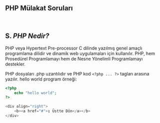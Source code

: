 ## PHP Mülakat Soruları

<br/>

## S. ***PHP Nedir?***

PHP veya Hypertext Pre-processor C dilinde yazılmış genel amaçlı programlama dilidir ve dinamik web uygulamaları için kullanılır. PHP, hem Prosedürel Programlamayı hem de Nesne Yönelimli Programlamayı destekler.

PHP dosyaları .php uzantılıdır ve PHP kod `<?php ... ?>` tagları arasına yazılır. 
hello world program örneği:
    
```php
<?php
    echo "hello world";
?>

<div align="right">
    <b><a href="#">↥ Üstte Dön</a></b>
</div>

